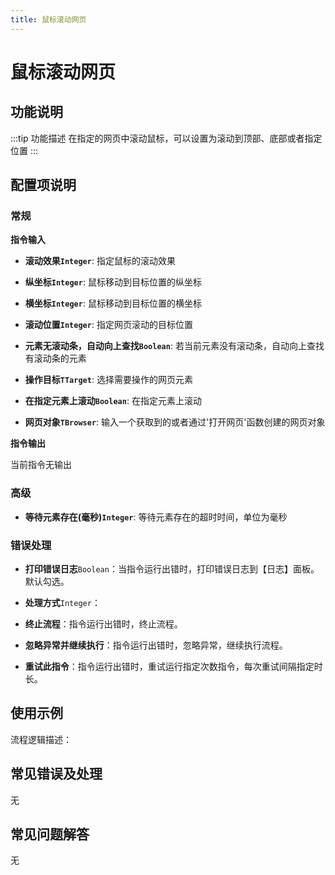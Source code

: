 ```yaml
---
title: 鼠标滚动网页
---
```


# 鼠标滚动网页

## 功能说明

:::tip 功能描述
在指定的网页中滚动鼠标，可以设置为滚动到顶部、底部或者指定位置
:::

## 配置项说明

### 常规

**指令输入**

- **滚动效果`Integer`**: 指定鼠标的滚动效果

- **纵坐标`Integer`**: 鼠标移动到目标位置的纵坐标

- **横坐标`Integer`**: 鼠标移动到目标位置的横坐标

- **滚动位置`Integer`**: 指定网页滚动的目标位置

- **元素无滚动条，自动向上查找`Boolean`**: 若当前元素没有滚动条，自动向上查找有滚动条的元素

- **操作目标`TTarget`**: 选择需要操作的网页元素

- **在指定元素上滚动`Boolean`**: 在指定元素上滚动

- **网页对象`TBrowser`**: 输入一个获取到的或者通过'打开网页'函数创建的网页对象


**指令输出**

当前指令无输出

### 高级

- **等待元素存在(毫秒)`Integer`**: 等待元素存在的超时时间，单位为毫秒

### 错误处理

- **打印错误日志**`Boolean`：当指令运行出错时，打印错误日志到【日志】面板。默认勾选。

- **处理方式**`Integer`：

 - **终止流程**：指令运行出错时，终止流程。

 - **忽略异常并继续执行**：指令运行出错时，忽略异常，继续执行流程。

 - **重试此指令**：指令运行出错时，重试运行指定次数指令，每次重试间隔指定时长。

## 使用示例

流程逻辑描述：

## 常见错误及处理

无

## 常见问题解答

无

